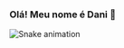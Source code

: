 ### Olá! Meu nome é Dani 👋


![Snake animation](https://github.com/USERNAME/USERNAME/blob/output/github-contribution-grid-snake.svg)


